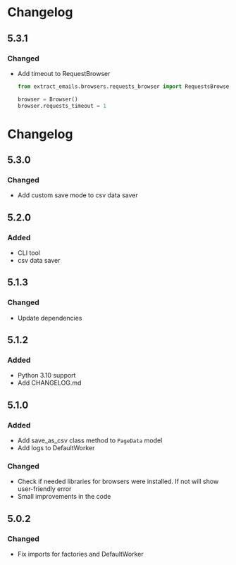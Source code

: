 # Changelog
## 5.3.1
### Changed
- Add timeout to RequestBrowser
    ```python
    from extract_emails.browsers.requests_browser import RequestsBrowser as Browser
  
    browser = Browser()
    browser.requests_timeout = 1
    ```
# Changelog
## 5.3.0
### Changed
- Add custom save mode to csv data saver

## 5.2.0
### Added
 - CLI tool
 - csv data saver

## 5.1.3
### Changed
- Update dependencies

## 5.1.2

### Added
- Python 3.10 support
- Add CHANGELOG.md

## 5.1.0

### Added
- Add save_as_csv class method to `PageData` model
- Add logs to DefaultWorker

### Changed
- Check if needed libraries for browsers were installed. If not will show user-friendly error
- Small improvements in the code

## 5.0.2

### Changed
- Fix imports for factories and DefaultWorker
